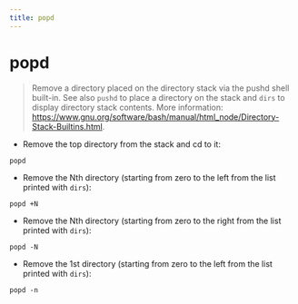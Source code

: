 ```yaml
---
title: popd
---
```

# popd

> Remove a directory placed on the directory stack via the pushd shell built-in.
> See also `pushd` to place a directory on the stack and `dirs` to display directory stack contents.
> More information: <https://www.gnu.org/software/bash/manual/html_node/Directory-Stack-Builtins.html>.

- Remove the top directory from the stack and cd to it:

`popd`

- Remove the Nth directory (starting from zero to the left from the list printed with `dirs`):

`popd +N`

- Remove the Nth directory (starting from zero to the right from the list printed with `dirs`):

`popd -N`

- Remove the 1st directory (starting from zero to the left from the list printed with `dirs`):

`popd -n`
